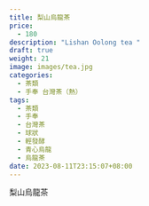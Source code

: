 ```yaml
---
title: 梨山烏龍茶
price:
  - 180
description: "Lishan Oolong tea "
draft: true
weight: 21
image: images/tea.jpg
categories:
  - 茶類
  - 手奉 台灣茶（熱）
tags:
  - 茶類
  - 手奉
  - 台灣茶
  - 球狀
  - 輕發酵
  - 青心烏龍
  - 烏龍茶
date: 2023-08-11T23:15:07+08:00
---
```


 梨山烏龍茶
